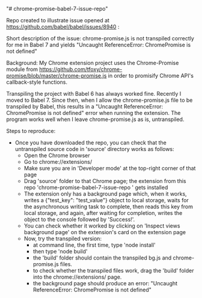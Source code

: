 

"# chrome-promise-babel-7-issue-repo"

Repo created to illustrate issue opened at https://github.com/babel/babel/issues/8940 :

Short description of the issue: chrome-promise.js is not transpiled correctly for me in Babel 7 and yields "Uncaught ReferenceError: ChromePromise is not defined"

Background: My Chrome extension project uses the Chrome-Promise module from https://github.com/tfoxy/chrome-promise/blob/master/chrome-promise.js in order to promisify Chrome API's callback-style functions.

Transpiling the project with Babel 6 has always worked fine. Recently I moved to Babel 7. Since then, when I allow the chrome-promise.js file to be transpiled by Babel, this results in a "Uncaught ReferenceError: ChromePromise is not defined" error when running the extension. The program works well when I leave chrome-promise.js as is, untranspiled.

Steps to reproduce:
- Once you have downloaded the repo, you can check that the untranspiled source code in 'source' directory works as follows:
  - Open the Chrome browser
  - Go to chrome://extensions/
  - Make sure you are in 'Developer mode' at the top-right corner of that page
  - Drag 'source' folder to that Chrome page; the extension from this repo 'chrome-promise-babel-7-issue-repo ' gets installed
  - The extension only has a background page which, when it works, writes a {"test_key": "test_value"} object to local storage, waits for the asynchronous writing task to complete, then reads this key from local storage, and again, after waiting for completion, writes the object to the console followed by 'Success!'.
  - You can check whether it worked by clicking on 'Inspect views background page' on the extension's card on the extension page
  - Now, try the transpiled version:
    - at command line, the first time, type 'node install'
    - then type 'node build'
    - the 'build' folder should contain the transpiled bg.js and chrome-promise.js files.
    - to check whether the transpiled files work, drag the 'build' folder into the chrome://extensions/ page.
    - the background page should produce an error: "Uncaught ReferenceError: ChromePromise is not defined"

